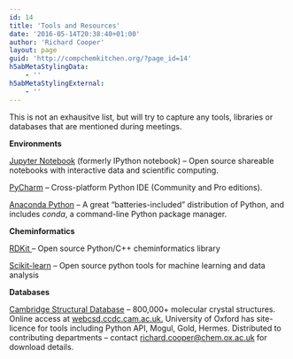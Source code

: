 ```yaml
---
id: 14
title: 'Tools and Resources'
date: '2016-05-14T20:38:40+01:00'
author: 'Richard Cooper'
layout: page
guid: 'http://compchemkitchen.org/?page_id=14'
h5abMetaStylingData:
    - ''
h5abMetaStylingExternal:
    - ''
---
```


This is not an exhausitve list, but will try to capture any tools, libraries or databases that are mentioned during meetings.

**Environments**

[Jupyter Notebook](https://jupyter.org/) (formerly IPython notebook) – Open source shareable notebooks with interactive data and scientific computing.

[PyCharm](https://www.jetbrains.com/pycharm/) – Cross-platform Python IDE (Community and Pro editions).

[Anaconda Python](https://www.anaconda.com/download) – A great “batteries-included” distribution of Python, and includes *conda*, a command-line Python package manager.

**Cheminformatics**

[RDKit ](http://rdkit.org)– Open source Python/C++ cheminformatics library

[Scikit-learn](http://scikit-learn.org/stable/) – Open source python tools for machine learning and data analysis

**Databases**

[Cambridge Structural Database](http://www.ccdc.cam.ac.uk) – 800,000+ molecular crystal structures. Online access at [webcsd.ccdc.cam.ac.uk.](http://webcsd.ccdc.cam.ac.uk) University of Oxford has site-licence for tools including Python API, Mogul, Gold, Hermes. Distributed to contributing departments – contact <richard.cooper@chem.ox.ac.uk> for download details.